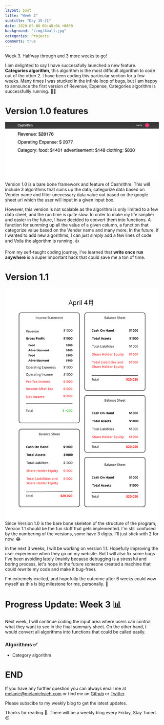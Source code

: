 ```yaml
---
layout: post
title: "Week 3"
subtitle: "Day 15-21"
date: 2020-05-08 09:48:04 +0800
background: "/img/4wall.jpg"
categories: Projects
comments: true
---
```


Week 3. Halfway through and 3 more weeks to go!

I am delighted to say I have successfully launched a new feature. **Categories algorithm**, this algorithm is the most difficult algorithm to code out of the other 2. I have been coding this particular section for a few weeks. Many times I was stucked in the infinie loop of bugs, but I am happy to announce the first version of Revenue, Expense, Categories algorithm is successfullly running. 👏👏

# Version 1.0 features

<img src="/img/42days/layout.png" alt="layout" width='700'>
Version 1.0 is a bare bone framework and feature of Cashrithm. This will include 3 algorithms that sums up the data, categorize data based on Vender name and filter unecessary data value out based on the google sheet url which the user will input in a given input box.

However, this version is not scalable as the algorithm is only limited to a few data sheet, and the run time is quite slow. In order to make my life simplier and easier in the future, I have decided to convert them into functions. A function for summing up all the value of a given column, a function that categorize value based on the Vender name and many more. In the future, if I wanted to add new algorithms, I can just simply add a few lines of code and Voila the algorithm is running. 👍

From my self-taught coding journey, I've learned that **write once run anywhere** is a super important hack that could save me a ton of time.

# Version 1.1

<img src="/img/42days/summary.png" alt="summary" width='700'>
Since Version 1.0 is the bare bone skeleton of the structure of the program, Version 1.1 should be the fun stuff that gets implemented. I'm still confused by the numbering of the versions, some have 3 digits. I'll just stick with 2 for now. 😂

In the next 3 weeks, I will be working on version 1.1. Hopefully improving the user experience when they go on my website. But I will also fix some bugs I've been avoiding lately (mainly because debugging is a stressful and boring process, let's hope in the future someone created a machine that could rewrite my code and make it bug-free).

I'm extremely excited, and hopefully the outcome after 6 weeks could wow myself as this is big milestone for me, personally. 🎯

# Progress Update: Week 3 📊

Next week, I will continue coding the input area where users can control what they want to see in the final summary sheet. On the other hand, I would convert all algorithms into functions that could be called easily.

### Algorithms ✅

- Category algorithm

# END

If you have any further question you can always email me at <melanie@melaniehsieh.com> or find me on [Github](https://github.com/melaniehsieh) or [Twitter](https://twitter.com/melaniehsieh).

Please subscibe to my weekly blog to get the latest updates.

Thanks for reading 👀. There will be a weekly blog every Friday, Stay Tuned.😉
